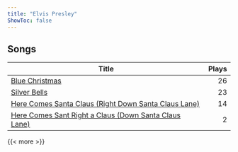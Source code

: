 ```yaml
---
title: "Elvis Presley"
ShowToc: false
---
```


## Songs
Title | Plays 
----- | -----: 
[Blue Christmas](/songs/blue-christmas) | 26
[Silver Bells](/songs/silver-bells) | 23
[Here Comes Santa Claus (Right Down Santa Claus Lane)](/songs/here-comes-santa-claus-right-down-santa-claus-lane) | 14
[Here Comes Sant Right a Claus (Down Santa Claus Lane)](/songs/here-comes-sant-right-a-claus-down-santa-claus-lane) | 2

{{< more >}}